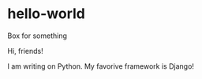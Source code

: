 # hello-world
Box for something



Hi, friends!

I am writing on Python. 
My favorive framework is Django!
